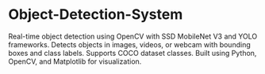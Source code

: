 # Object-Detection-System
Real-time object detection using OpenCV with SSD MobileNet V3 and YOLO frameworks. Detects objects in images, videos, or webcam with bounding boxes and class labels. Supports COCO dataset classes. Built using Python, OpenCV, and Matplotlib for visualization.

